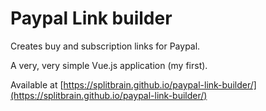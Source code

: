 # Paypal Link builder

Creates buy and subscription links for Paypal.

A very, very simple Vue.js application (my first).

Available at [https://splitbrain.github.io/paypal-link-builder/](https://splitbrain.github.io/paypal-link-builder/)
